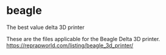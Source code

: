 # beagle
The best value delta 3D printer

These are the files applicable for the Beagle Delta 3D printer. https://reprapworld.com/listing/beagle_3d_printer/

